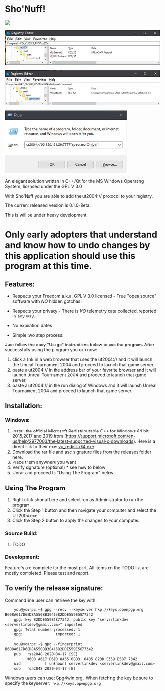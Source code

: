 # Sho'Nuff!
![](images.md/shoNuff.gif)

![](images.md/registry-01.jpg)

![](images.md/registry-02.jpg) 

![](images.md/run-dialog.jpg)


An elegant solution written in C++/Qt for the MS Windows Operating System, licensed under the GPL V 3.0.  

With Sho'Nuff you are able to add the ut2004:// protocol to your registry.

The current released version is 0.1.0-Beta.

This is will be under heavy development.

# Only early adopters that understand and know how to undo changes by this application should use this program at this time.






## Features:
+ Respects your Freedom a.k.a. GPL V 3.0 licensed - True "open source" software with *NO* hidden gotchas!

+ Respects your privacy - There is *NO* telemetry data collected, reported in any way.

+ No expiration dates

+ Simple two step process:  

Just follow the easy "Usage" instructions below to use the program.  After successfully using the program you can now:

1. click a link in a web browser that uses the ut2004:// and it will launch the Unreal Tournament 2004 and proceed to launch that game server
2. paste a ut2004:// in the address bar of your favorite browser and it will launch Unreal Tournament 2004 and proceed to launch that game server.
3. paste a ut2004:// in the run dialog of Windows and it will launch Unreal Tournament 2004 and proceed to launch that game server.


## Installation:

### Windows:
1. Install the official Microsoft Redistributable C++ for Windows 64 bit 2015,2017 and 2019 from (https://support.microsoft.com/en-us/help/2977003/the-latest-supported-visual-c-downloads).  Here is a direct link to their exe: [vc_redist.x64.exe](https://aka.ms/vs/16/release/vc_redist.x64.exe)
2. Download the rar file and asc signature files from the releases folder here.
4. Place them anywhere you want
5. Verify signature (optional) * see how to below
6. Unrar and proceed to "Using The Program" below.

## Using The Program
1. Right click shonuff.exe and select run as Administrator to run the program.
2. Click the Step 1 button and then navigate your computer and select the UT2004.exe
3. Click the Step 2 button to apply the changes to your computer.

### Source Build:
1. TODO

### Development:
Feature's are complete for the most part.  All items on the TODO list are mostly completed.  Please test and report.


## To verify the release signature:

Command line user can retrieve the key with:

```
    you@yourpc:~$ gpg --recv --keyserver hkp://keys.openpgp.org B608A617D6ED8A550BB3040582DDE559E5877342 
    gpg: key 82DDE559E5877342: public key "serverlinkdev <serverlinkdev@gmail.com>" imported
    gpg: Total number processed: 1
    gpg:               imported: 1

    you@yourpc:~$ gpg --fingerprint B608A617D6ED8A550BB3040582DDE559E5877342
    pub   rsa2048 2020-04-17 [SC]
          B608 A617 D6ED 8A55 0BB3  0405 82DD E559 E587 7342
    uid           [ unknown] serverlinkdev <serverlinkdev@gmail.com>
    sub   rsa2048 2020-04-17 [E]
```

Windows users can use: [Gpg4win.org](https://gpg4win.org/index.html) .  When fetching the key be sure to specify the keyserver:``` hkp://keys.openpgp.org```
